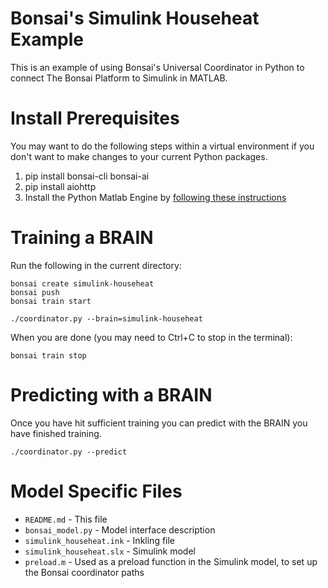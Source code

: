 # Bonsai's Simulink Househeat Example

This is an example of using Bonsai's Universal Coordinator in Python to connect The Bonsai Platform to Simulink in MATLAB.

# Install Prerequisites

You may want to do the following steps within a virtual environment if you don't want to make changes to your current Python packages.

1. pip install bonsai-cli bonsai-ai
2. pip install aiohttp
3. Install the Python Matlab Engine by [following these instructions](https://www.mathworks.com/help/matlab/matlab_external/install-the-matlab-engine-for-python.html)

# Training a BRAIN

Run the following in the current directory:

    bonsai create simulink-househeat
    bonsai push
    bonsai train start

    ./coordinator.py --brain=simulink-househeat

When you are done (you may need to Ctrl+C to stop in the terminal):

    bonsai train stop

# Predicting with a BRAIN

Once you have hit sufficient training you can predict with the BRAIN you have finished training.

    ./coordinator.py --predict

# Model Specific Files

* `README.md` - This file
* `bonsai_model.py` - Model interface description
* `simulink_househeat.ink` - Inkling file
* `simulink_househeat.slx` - Simulink model
* `preload.m` - Used as a preload function in the Simulink model, to set up the Bonsai coordinator paths
